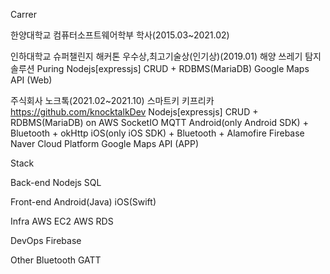 
 Carrer

 한양대학교 컴퓨터소프트웨어학부 학사(2015.03\~2021.02)
    
 
 인하대학교 슈퍼챌린지 해커톤 우수상,최고기술상(인기상)(2019.01)
    해양 쓰레기 탐지 솔루션 Puring
    Nodejs[expressjs] CRUD + RDBMS(MariaDB)
    Google Maps API (Web)   
        
 주식회사 노크톡(2021.02\~2021.10)
    스마트키 키프리카 https://github.com/knocktalkDev
    Nodejs[expressjs] CRUD + RDBMS(MariaDB) on AWS
    SocketIO
    MQTT
    Android(only Android SDK) + Bluetooth + okHttp
    iOS(only iOS SDK) + Bluetooth + Alamofire
    Firebase
    Naver Cloud Platform
    Google Maps API (APP)
    

Stack

 Back-end
  Nodejs
  SQL
  
 Front-end
  Android(Java)
  iOS(Swift)
  
 Infra
  AWS EC2
  AWS RDS
  
 DevOps
  Firebase
  
 Other
  Bluetooth GATT
  
  


    
 
 

<!---
Makkiato/Makkiato is a ✨ special ✨ repository because its `README.md` (this file) appears on your GitHub profile.
You can click the Preview link to take a look at your changes.
--->

